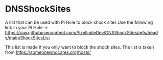 # DNSShockSites
A list that can be used with Pi Hole to block shock sites
Use the following link in your Pi Hole -> https://raw.githubusercontent.com/PixelIndieDev/DNSShockSites/refs/heads/main/ShockSitesList

This list is made if you only want to block the shock sites.
The list is taken from https://someonewhocares.org/hosts/
